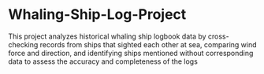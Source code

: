 # Whaling-Ship-Log-Project
This project analyzes historical whaling ship logbook data by cross-checking records from ships that sighted each other at sea, comparing wind force and direction, and identifying ships mentioned without corresponding data to assess the accuracy and completeness of the logs
